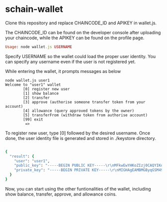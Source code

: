 # schain-wallet
Clone this repository and replace CHAINCODE_ID and APIKEY in wallet.js.

The CHAINCODE_ID can be found on the developer console after uploading your chaincode, while the APIKEY can be found on the profile page.

```ruby
Usage: node wallet.js USERNAME
```

Specify USERNAME so the wallet could load the proper user identity.
You can specify any username even if the user is not registered yet.

While entering the wallet, it prompts messages as below

```
node wallet.js user1
Welcome to "user1" wallet
        [0] register new user
        [1] show balance
        [2] transfer
        [3] approve (authorise someone transfer token from your account)
        [4] allowance (query approved tokens by the owner)
        [5] transferFrom (withdraw token from authorise account)
        [99] exit
         =>         
```
To register new user, type [0] followed by the desired username.
Once done, the user identity file is generated and stored in ./keystore directory.

```ruby

{
  "result": {
    "user": "user1",
    "public_key": "-----BEGIN PUBLIC KEY-----\r\nMFkwEwYHKoZIzj0CAQYIKoZIzj0DAQcDQgAEoq98t28hKYiafUZLMtkVry/0H0Xf\r\nYBQ0B/WeXdgZp6tPzeL2fqhZ+cuxCLpsagcm9Bm3unl24VgrzuGQHPwfJg==\r\n-----END PUBLIC KEY-----\r\n",
    "private_key": "-----BEGIN PRIVATE KEY-----\r\nMIGHAgEAMBMGByqGSM49AgEGCCqGSM49AwEHBG0wawIBAQQgOCJ415hIHHYsBE12\r\nBf2e/vB96Fr6IFM+vKoTX054IdihRANCAASir3y3byEpiJp9Rksy2RWvL/QfRd9g\r\nFDQH9Z5d2Bmnq0/N4vZ+qFn5y7EIumxqByb0Gbe6eXbhWCvO4ZAc/B8m\r\n-----END PRIVATE KEY-----\r\n"
  }
}


```
Now, you can start using the other funtionalities of the wallet, including show balance, transfer, approve, and allowance coins.

